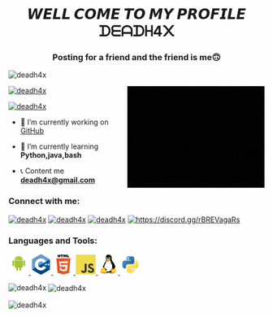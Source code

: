 <h1 align="center">𝙒𝙀𝙇𝙇 𝘾𝙊𝙈𝙀 𝙏𝙊 𝙈𝙔 𝙋𝙍𝙊𝙁𝙄𝙇𝙀 ᗪᗴᗩᗪᕼ4᙭</h1>
<h3 align="center">Posting for a friend and the friend is me🙃</h3>

<p align="left"> <img src="https://komarev.com/ghpvc/?username=deadh4x&label=Profile%20views&color=0e75b6&style=flat" alt="deadh4x" /> </p>

<p><img align="right" alt="gif" src="https://github.com/DEADH4X/DEADH4X/blob/main/20220728_195909.gif" width="270" height="200" /></p>

<p align="left"> <a href="https://github.com/ryo-ma/github-profile-trophy"><img src="https://github-profile-trophy.vercel.app/?username=deadh4x" alt="deadh4x" /></a> </p>

<p align="left"> <a href="https://twitter.com/deadh4x" target="blank"><img src="https://img.shields.io/twitter/follow/deadh4x?logo=twitter&style=for-the-badge" alt="deadh4x" /></a> </p>

- 🔭 I’m currently working on [GitHub](https://github.com/DEADH4X)

- 🌱 I’m currently learning **Python,java,bash**

- 📞 Content me **deadh4x@gmail.com**

<h3 align="left">Connect with me:</h3>
<p align="left">
<a href="https://twitter.com/deadh4x" target="blank"><img align="center" src="https://raw.githubusercontent.com/rahuldkjain/github-profile-readme-generator/master/src/images/icons/Social/twitter.svg" alt="deadh4x" height="30" width="40" /></a>
<a href="https://fb.com/deadh4x" target="blank"><img align="center" src="https://raw.githubusercontent.com/rahuldkjain/github-profile-readme-generator/master/src/images/icons/Social/facebook.svg" alt="deadh4x" height="30" width="40" /></a>
<a href="https://instagram.com/deadh4x" target="blank"><img align="center" src="https://raw.githubusercontent.com/rahuldkjain/github-profile-readme-generator/master/src/images/icons/Social/instagram.svg" alt="deadh4x" height="30" width="40" /></a>
<a href="https://discord.gg/https://discord.gg/rBREVagaRs" target="blank"><img align="center" src="https://raw.githubusercontent.com/rahuldkjain/github-profile-readme-generator/master/src/images/icons/Social/discord.svg" alt="https://discord.gg/rBREVagaRs" height="30" width="40" /></a>
</p>

<h3 align="left">Languages and Tools:</h3>
<p align="left"> <a href="https://developer.android.com" target="_blank" rel="noreferrer"> <img src="https://raw.githubusercontent.com/devicons/devicon/master/icons/android/android-original-wordmark.svg" alt="android" width="40" height="40"/> </a> <a href="https://www.w3schools.com/cpp/" target="_blank" rel="noreferrer"> <img src="https://raw.githubusercontent.com/devicons/devicon/master/icons/cplusplus/cplusplus-original.svg" alt="cplusplus" width="40" height="40"/> </a> <a href="https://www.w3.org/html/" target="_blank" rel="noreferrer"> <img src="https://raw.githubusercontent.com/devicons/devicon/master/icons/html5/html5-original-wordmark.svg" alt="html5" width="40" height="40"/> </a> <a href="https://developer.mozilla.org/en-US/docs/Web/JavaScript" target="_blank" rel="noreferrer"> <img src="https://raw.githubusercontent.com/devicons/devicon/master/icons/javascript/javascript-original.svg" alt="javascript" width="40" height="40"/> </a> <a href="https://www.linux.org/" target="_blank" rel="noreferrer"> <img src="https://raw.githubusercontent.com/devicons/devicon/master/icons/linux/linux-original.svg" alt="linux" width="40" height="40"/> </a> <a href="https://www.python.org" target="_blank" rel="noreferrer"> <img src="https://raw.githubusercontent.com/devicons/devicon/master/icons/python/python-original.svg" alt="python" width="40" height="40"/> </a> </p>

<p><img align="left" src="https://github-readme-stats.vercel.app/api/top-langs?username=deadh4x&show_icons=true&locale=en&layout=compact" alt="deadh4x" /></p>

<p>&nbsp;<img align="center" src="https://github-readme-stats.vercel.app/api?username=deadh4x&show_icons=true&locale=en" alt="deadh4x" /></p>

<p><img align="center" src="https://github-readme-streak-stats.herokuapp.com/?user=deadh4x&" alt="deadh4x" /></p>

